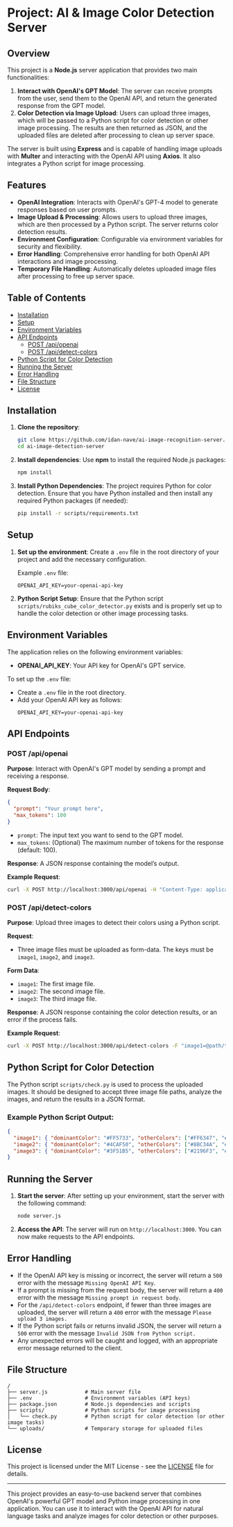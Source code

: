 # Project: AI & Image Color Detection Server

## Overview

This project is a **Node.js** server application that provides two main functionalities:

1. **Interact with OpenAI's GPT Model**: The server can receive prompts from the user, send them to the OpenAI API, and return the generated response from the GPT model.
2. **Color Detection via Image Upload**: Users can upload three images, which will be passed to a Python script for color detection or other image processing. The results are then returned as JSON, and the uploaded files are deleted after processing to clean up server space.

The server is built using **Express** and is capable of handling image uploads with **Multer** and interacting with the OpenAI API using **Axios**. It also integrates a Python script for image processing.

## Features

- **OpenAI Integration**: Interacts with OpenAI's GPT-4 model to generate responses based on user prompts.
- **Image Upload & Processing**: Allows users to upload three images, which are then processed by a Python script. The server returns color detection results.
- **Environment Configuration**: Configurable via environment variables for security and flexibility.
- **Error Handling**: Comprehensive error handling for both OpenAI API interactions and image processing.
- **Temporary File Handling**: Automatically deletes uploaded image files after processing to free up server space.

## Table of Contents

- [Installation](#installation)
- [Setup](#setup)
- [Environment Variables](#environment-variables)
- [API Endpoints](#api-endpoints)
  - [POST /api/openai](#post-apiopenai)
  - [POST /api/detect-colors](#post-apidetect-colors)
- [Python Script for Color Detection](#python-script-for-color-detection)
- [Running the Server](#running-the-server)
- [Error Handling](#error-handling)
- [File Structure](#file-structure)
- [License](#license)

## Installation

1. **Clone the repository**:
   ```bash
   git clone https://github.com/idan-nave/ai-image-recognition-server.git
   cd ai-image-detection-server
   ```

2. **Install dependencies**:
   Use **npm** to install the required Node.js packages:
   ```bash
   npm install
   ```

3. **Install Python Dependencies**:
   The project requires Python for color detection. Ensure that you have Python installed and then install any required Python packages (if needed):
   ```bash
   pip install -r scripts/requirements.txt
   ```

## Setup

1. **Set up the environment**:
   Create a `.env` file in the root directory of your project and add the necessary configuration.

   Example `.env` file:
   ```
   OPENAI_API_KEY=your-openai-api-key
   ```

2. **Python Script Setup**:
   Ensure that the Python script `scripts/rubiks_cube_color_detector.py` exists and is properly set up to handle the color detection or other image processing tasks.

## Environment Variables

The application relies on the following environment variables:

- **OPENAI_API_KEY**: Your API key for OpenAI's GPT service.

To set up the `.env` file:
- Create a `.env` file in the root directory.
- Add your OpenAI API key as follows:
  ```
  OPENAI_API_KEY=your-openai-api-key
  ```

## API Endpoints

### POST /api/openai

**Purpose**: Interact with OpenAI's GPT model by sending a prompt and receiving a response.

**Request Body**:
```json
{
  "prompt": "Your prompt here",
  "max_tokens": 100
}
```

- `prompt`: The input text you want to send to the GPT model.
- `max_tokens`: (Optional) The maximum number of tokens for the response (default: 100).

**Response**:
A JSON response containing the model’s output.

**Example Request**:
```bash
curl -X POST http://localhost:3000/api/openai -H "Content-Type: application/json" -d '{"prompt": "Tell me a joke", "max_tokens": 50}'
```

### POST /api/detect-colors

**Purpose**: Upload three images to detect their colors using a Python script.

**Request**:
- Three image files must be uploaded as form-data. The keys must be `image1`, `image2`, and `image3`.

**Form Data**:
- `image1`: The first image file.
- `image2`: The second image file.
- `image3`: The third image file.

**Response**:
A JSON response containing the color detection results, or an error if the process fails.

**Example Request**:
```bash
curl -X POST http://localhost:3000/api/detect-colors -F "image1=@path/to/image1.jpg" -F "image2=@path/to/image2.jpg" -F "image3=@path/to/image3.jpg"
```

## Python Script for Color Detection

The Python script `scripts/check.py` is used to process the uploaded images. It should be designed to accept three image file paths, analyze the images, and return the results in a JSON format.

### Example Python Script Output:
```json
{
  "image1": { "dominantColor": "#FF5733", "otherColors": ["#FF6347", "#FFD700"] },
  "image2": { "dominantColor": "#4CAF50", "otherColors": ["#8BC34A", "#C8E6C9"] },
  "image3": { "dominantColor": "#3F51B5", "otherColors": ["#2196F3", "#BBDEFB"] }
}
```

## Running the Server

1. **Start the server**:
   After setting up your environment, start the server with the following command:
   ```bash
   node server.js
   ```

2. **Access the API**:
   The server will run on `http://localhost:3000`. You can now make requests to the API endpoints.

## Error Handling

- If the OpenAI API key is missing or incorrect, the server will return a `500` error with the message `Missing OpenAI API Key`.
- If a prompt is missing from the request body, the server will return a `400` error with the message `Missing prompt in request body`.
- For the `/api/detect-colors` endpoint, if fewer than three images are uploaded, the server will return a `400` error with the message `Please upload 3 images.`
- If the Python script fails or returns invalid JSON, the server will return a `500` error with the message `Invalid JSON from Python script.`
- Any unexpected errors will be caught and logged, with an appropriate error message returned to the client.

## File Structure

```
/
├── server.js            # Main server file
├── .env                 # Environment variables (API keys)
├── package.json         # Node.js dependencies and scripts
├── scripts/             # Python scripts for image processing
│   └── check.py         # Python script for color detection (or other image tasks)
└── uploads/             # Temporary storage for uploaded files
```

## License

This project is licensed under the MIT License - see the [LICENSE](LICENSE) file for details.

---

This project provides an easy-to-use backend server that combines OpenAI's powerful GPT model and Python image processing in one application. You can use it to interact with the OpenAI API for natural language tasks and analyze images for color detection or other purposes.
